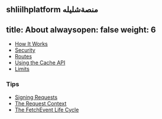 shliilhplatform منصةشليله 
---
title: About
alwaysopen: false
weight: 6
---

- [How It Works](/about/how-it-works)
- [Security](/about/security)
- [Routes](/about/routes)
- [Using the Cache API](/about/using-cache)
- [Limits](/about/limits)

### Tips

- [Signing Requests](/about/tips/signing-requests)
- [The Request Context](/about/tips/request-context)
- [The FetchEvent Life Cycle](/about/tips/fetch-event-lifecycle)
